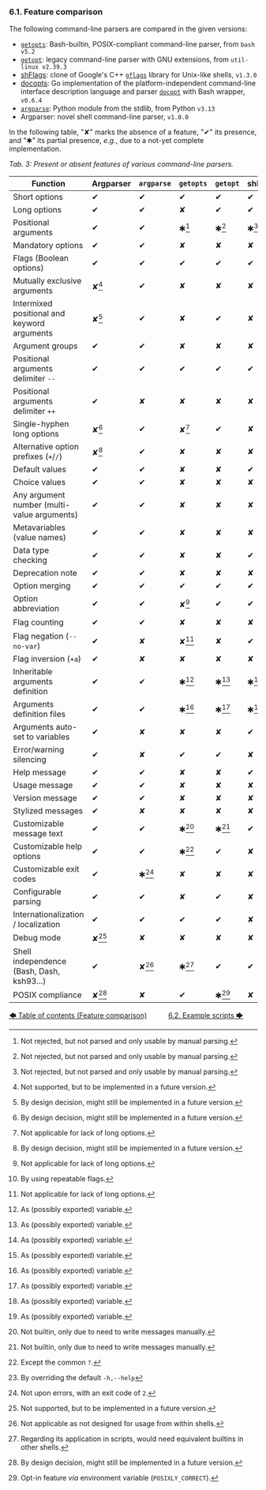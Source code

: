 <!--
###############################################################################
#                                                                             #
# Copyright 2025 Simon Brandt                                                 #
#                                                                             #
# Licensed under the Apache License, Version 2.0 (the "License");             #
# you may not use this file except in compliance with the License.            #
# You may obtain a copy of the License at                                     #
#                                                                             #
#     http://www.apache.org/licenses/LICENSE-2.0                              #
#                                                                             #
# Unless required by applicable law or agreed to in writing, software         #
# distributed under the License is distributed on an "AS IS" BASIS,           #
# WITHOUT WARRANTIES OR CONDITIONS OF ANY KIND, either express or implied.    #
# See the License for the specific language governing permissions and         #
# limitations under the License.                                              #
#                                                                             #
###############################################################################
-->

### 6.1. Feature comparison

The following command-line parsers are compared in the given versions:

- [`getopts`](https://www.gnu.org/software/bash/manual/html_node/Bourne-Shell-Builtins.html#index-getopts "gnu.org &rightarrow; Bourne Shell Builtins &rightarrow; getopts"): Bash-builtin, POSIX-compliant command-line parser, from `bash v5.2`
- [`getopt`](https://man7.org/linux/man-pages/man1/getopt.1.html "man7.org &rightarrow; man pages &rightarrow; getopt(1)"): legacy command-line parser with GNU extensions, from `util-linux v2.39.3`
- [shFlags](https://github.com/kward/shflags "github.com &rightarrow; kward &rightarrow; shFlags"): clone of Google's C++ [`gflags`](https://gflags.github.io/gflags/ "github.io &rightarrow; gflags") library for Unix-like shells, `v1.3.0`
- [docopts](https://github.com/docopt/docopts "github.com &rightarrow; docopt &rightarrow; docopts"): Go implementation of the platform-independent command-line interface description language and parser [`docopt`](http://docopt.org/ "docopt.org") with Bash wrapper, `v0.6.4`
- [`argparse`](https://docs.python.org/3/library/argparse.html "python.org &rightarrow; Python documentation &rightarrow; argparse module"): Python module from the stdlib, from Python `v3.13`
- Argparser: novel shell command-line parser, `v1.0.0`

In the following table, "&#10008;" marks the absence of a feature, "&#10004;" its presence, and "&#10033;" its partial presence, *e.g.*, due to a not-yet complete implementation.

<!-- <table caption="Present or absent features of various command-line parsers"> -->
*Tab. 3: Present or absent features of various command-line parsers.*

| Function                                    | Argparser    | `argparse`    | `getopts`     | `getopt`      | shFlags      | docopts      |
| ------------------------------------------- | ------------ | ------------- | ------------- | ------------- | ------------ | ------------ |
| Short options                               | &#10004;     | &#10004;      | &#10004;      | &#10004;      | &#10004;     | &#10004;     |
| Long options                                | &#10004;     | &#10004;      | &#10008;      | &#10004;      | &#10004;     | &#10004;     |
| Positional arguments                        | &#10004;     | &#10004;      | &#10033;[^1]  | &#10033;[^1]  | &#10033;[^1] | &#10004;     |
| Mandatory options                           | &#10004;     | &#10004;      | &#10008;      | &#10008;      | &#10008;     | &#10004;     |
| Flags (Boolean options)                     | &#10004;     | &#10004;      | &#10004;      | &#10004;      | &#10004;     | &#10004;     |
| Mutually exclusive arguments                | &#10008;[^2] | &#10004;      | &#10008;      | &#10008;      | &#10008;     | &#10004;     |
| Intermixed positional and keyword arguments | &#10008;[^3] | &#10004;      | &#10008;      | &#10004;      | &#10008;     | &#10004;     |
| Argument groups                             | &#10004;     | &#10004;      | &#10008;      | &#10008;      | &#10008;     | &#10008;     |
| Positional arguments delimiter `--`         | &#10004;     | &#10004;      | &#10004;      | &#10004;      | &#10004;     | &#10004;     |
| Positional arguments delimiter `++`         | &#10004;     | &#10008;      | &#10008;      | &#10008;      | &#10008;     | &#10008;     |
| Single-hyphen long options                  | &#10008;[^3] | &#10004;      | &#10008;[^4]  | &#10004;      | &#10008;     | &#10008;     |
| Alternative option prefixes (`+`/`/`)       | &#10008;[^3] | &#10004;      | &#10008;      | &#10008;      | &#10008;     | &#10008;     |
| Default values                              | &#10004;     | &#10004;      | &#10008;      | &#10008;      | &#10004;     | &#10004;     |
| Choice values                               | &#10004;     | &#10004;      | &#10008;      | &#10008;      | &#10008;     | &#10008;     |
| Any argument number (multi-value arguments) | &#10004;     | &#10004;      | &#10008;      | &#10008;      | &#10008;     | &#10004;     |
| Metavariables (value names)                 | &#10004;     | &#10004;      | &#10008;      | &#10008;      | &#10008;     | &#10008;     |
| Data type checking                          | &#10004;     | &#10004;      | &#10008;      | &#10008;      | &#10004;     | &#10008;     |
| Deprecation note                            | &#10004;     | &#10004;      | &#10008;      | &#10008;      | &#10008;     | &#10008;     |
| Option merging                              | &#10004;     | &#10004;      | &#10004;      | &#10004;      | &#10004;     | &#10004;     |
| Option abbreviation                         | &#10004;     | &#10004;      | &#10008;[^4]  | &#10004;      | &#10004;     | &#10004;     |
| Flag counting                               | &#10004;     | &#10004;      | &#10008;      | &#10008;      | &#10008;     | &#10033;[^5] |
| Flag negation (`--no-var`)                  | &#10004;     | &#10008;      | &#10008;[^4]  | &#10008;      | &#10004;     | &#10008;     |
| Flag inversion (`+a`)                       | &#10004;     | &#10008;      | &#10008;      | &#10008;      | &#10008;     | &#10008;     |
| Inheritable arguments definition            | &#10004;     | &#10004;      | &#10033;[^6]  | &#10033;[^6]  | &#10033;[^6] | &#10033;[^6] |
| Arguments definition files                  | &#10004;     | &#10004;      | &#10033;[^6]  | &#10033;[^6]  | &#10033;[^6] | &#10033;[^6] |
| Arguments auto-set to variables             | &#10004;     | &#10008;      | &#10008;      | &#10008;      | &#10004;     | &#10004;     |
| Error/warning silencing                     | &#10004;     | &#10008;      | &#10004;      | &#10004;      | &#10008;     | &#10008;     |
| Help message                                | &#10004;     | &#10004;      | &#10008;      | &#10008;      | &#10004;     | &#10004;     |
| Usage message                               | &#10004;     | &#10004;      | &#10008;      | &#10008;      | &#10008;     | &#10008;     |
| Version message                             | &#10004;     | &#10004;      | &#10008;      | &#10008;      | &#10008;     | &#10004;     |
| Stylized messages                           | &#10004;     | &#10008;      | &#10008;      | &#10008;      | &#10008;     | &#10008;     |
| Customizable message text                   | &#10004;     | &#10004;      | &#10033;[^7]  | &#10033;[^7]  | &#10004;     | &#10008;     |
| Customizable help options                   | &#10004;     | &#10004;      | &#10033;[^8]  | &#10004;      | &#10008;     | &#10033;[^9] |
| Customizable exit codes                     | &#10004;     | &#10033;[^10] | &#10008;      | &#10008;      | &#10008;     | &#10008;     |
| Configurable parsing                        | &#10004;     | &#10004;      | &#10008;      | &#10004;      | &#10008;     | &#10008;     |
| Internationalization / localization         | &#10004;     | &#10004;      | &#10004;      | &#10004;      | &#10008;     | &#10008;     |
| Debug mode                                  | &#10008;[^2] | &#10008;      | &#10008;      | &#10008;      | &#10008;     | &#10008;     |
| Shell independence (Bash, Dash, ksh93...)   | &#10004;     | &#10008;[^11] | &#10033;[^12] | &#10004;      | &#10004;     | &#10004;     |
| POSIX compliance                            | &#10008;[^3] | &#10008;      | &#10004;      | &#10033;[^13] | &#10008;     | &#10008;     |

[^1]: Not rejected, but not parsed and only usable by manual parsing.
[^2]: Not supported, but to be implemented in a future version.
[^3]: By design decision, might still be implemented in a future version.
[^4]: Not applicable for lack of long options.
[^5]: By using repeatable flags.
[^6]: As (possibly exported) variable.
[^7]: Not builtin, only due to need to write messages manually.
[^8]: Except the common `?`.
[^9]: By overriding the default `-h,--help`
[^10]: Not upon errors, with an exit code of `2`.
[^11]: Not applicable as not designed for usage from within shells.
[^12]: Regarding its application in scripts, would need equivalent builtins in other shells.
[^13]: Opt-in feature *via* environment variable (`POSIXLY_CORRECT`).

[&#129092;&nbsp;Table of contents (Feature comparison)](toc.md)
&nbsp;&nbsp;&nbsp;&nbsp;&nbsp;&nbsp;&nbsp;&nbsp;&nbsp;&nbsp;[6.2. Example scripts&nbsp;&#129094;](example_scripts/introduction.md)
